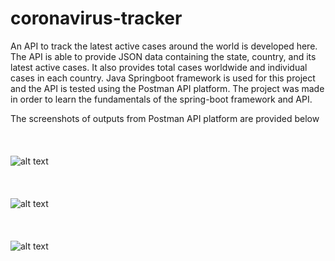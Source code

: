 # coronavirus-tracker
 An API to track the latest active cases around the world is developed here. The API is able to provide JSON data containing the state, country, and its latest active cases. It also provides total cases worldwide and individual cases in each country. Java Springboot framework is used for this project and the API is tested using the Postman API platform. The project was made in order to learn the fundamentals of the spring-boot framework and API.
 
 The screenshots of outputs from Postman API platform are provided below
<br>
<br>
<br>
<br>
![alt text](http://url/to/img.png)
<br>
<br>
<br>
<br>
![alt text](http://url/to/img.png)
<br>
<br>
<br>
<br>
![alt text](http://url/to/img.png)
